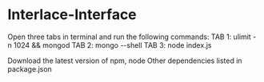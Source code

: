 # Interlace-Interface

Open three tabs in terminal and run the following commands:
TAB 1: ulimit -n 1024 && mongod
TAB 2: mongo --shell
TAB 3: node index.js


Download the latest version of npm, node
Other dependencies listed in package.json 
